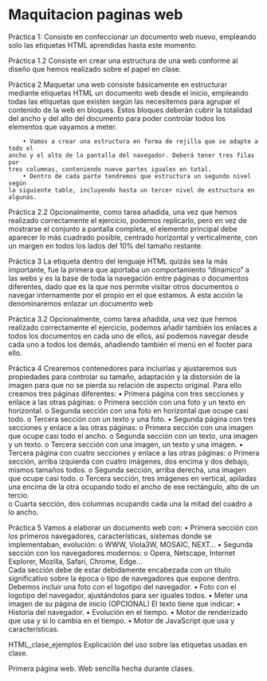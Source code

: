 # Maquitacion paginas web

Práctica 1:
    Consiste en confeccionar un documento web nuevo, empleando 
solo las etiquetas HTML aprendidas hasta este momento. 

Práctica 1.2
   Consiste en crear una estructura de una web conforme al diseño 
que hemos realizado sobre el papel en clase.

Práctica 2
    Maquetar una web consiste básicamente en estructurar mediante etiquetas 
HTML un documento web desde el inicio, empleando todas las etiquetas que 
existen según las necesitemos para agrupar el contenido de la web en 
bloques. Estos bloques deberán cubrir la totalidad del ancho y del alto del 
documento para poder controlar todos los elementos que vayamos a meter. 

        • Vamos a crear una estructura en forma de rejilla que se adapte a todo el 
    ancho y el alto de la pantalla del navegador. Deberá tener tres filas por 
    tres columnas, conteniendo nueve partes iguales en total. 
        • Dentro de cada parte tendremos que estructura un segundo nivel según 
    la siguiente table, incluyendo hasta un tercer nivel de estructura en 
    algunas.

Práctica 2.2
    Opcionalmente, como tarea añadida, una vez que hemos realizado 
correctamente el ejercicio, podemos replicarlo, pero en vez de mostrarse el 
conjunto a pantalla completa, el elemento principal debe aparecer lo más 
cuadrado posible, centrado horizontal y verticalmente, con un margen en 
todos los lados del 10% del tamaño restante. 

Práctica 3
    La etiqueta <a> dentro del lenguaje HTML quizás sea la más importante, fue la 
primera que aportaba un comportamiento “dinamico” a las webs y es la base de 
toda la navegación entre páginas o documentos diferentes, dado que es la que 
nos permite visitar otros documentos o navegar internamente por el propio en el 
que estamos. A esta acción la denominaremos enlazar un documento web

Práctica 3.2
    Opcionalmente, como tarea añadida, una vez que hemos realizado 
correctamente el ejercicio, podemos añadir también los enlaces a todos los 
documentos en cada uno de ellos, así podemos navegar desde cada uno a 
todos los demás, añadiendo también el menú en el footer para ello. 

Práctica 4
    Crearemos contenedores para incluirlas y ajustaremos sus propiedades 
para controlar su tamaño, adaptación y la distorsión de la imagen para que no se 
pierda su relación de aspecto original. Para ello creamos tres páginas diferentes: 
        • Primera página con tres secciones y enlace a las otras páginas: 
            o Primera sección con una foto y un texto en horizontal. 
            o Segunda sección con una foto en horizontal que ocupe casi todo. 
            o Tercera sección con un texto y una foto. 
        • Segunda página con tres secciones y enlace a las otras páginas: 
            o Primera sección con una imagen que ocupe casi todo el ancho. 
            o Segunda sección con un texto, una imagen y un texto. 
            o Tercera sección con una imagen, un texto y una imagen. 
        • Tercera página con cuatro secciones y enlace a las otras páginas: 
            o Primera sección, arriba izquierda con cuatro imágenes, dos encima 
            y dos debajo, mismos tamaños todos. 
            o Segunda sección, arriba derecha, una imagen que ocupe casi todo. 
            o Tercera sección, tres imágenes en vertical, apiladas una encima de 
            la otra ocupando todo el ancho de ese rectángulo, alto de un tercio.  
            o Cuarta sección, dos columnas ocupando cada una la mitad del 
            cuadro a lo ancho.

Práctica 5
    Vamos a elaborar un documento web con: 
        • Primera sección con los primeros navegadores, características, sistemas 
    donde se implementaban, evolución: 
            o WWW, Viola3W, MOSAIC, NEXT… 
        • Segunda sección con los navegadores modernos: 
            o Opera, Netscape, Internet Explorer, Mozilla, Safari, Chrome, Edge…  
            Cada sección debe de estar debidamente encabezada con un título significativo 
            sobre la época o tipo de navegadores que expone dentro. 
        Debemos incluir una foto con el logotipo del navegador. 
            • Foto con el logotipo del navegador, ajustándolos para ser iguales todos. 
            • Meter una imagen de su página de inicio (OPCIONAL) 
        El texto tiene que indicar: 
            • Historia del navegador. 
            • Evolución en el tiempo. 
            • Motor de renderizado que usa y si lo cambia en el tiempo. 
            • Motor de JavaScript que usa y características.

HTML_clase_ejemplos
    Explicación del uso sobre las etiquetas usadas en clase.

Primera página web.
    Web sencilla hecha durante clases.
